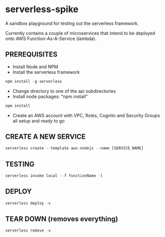 serverless-spike
====================
A sandbox playground for testing out the serverless framework.

Currently contains a couple of microservices that intend to be deployed onto AWS Function-As-A-Service (lambda).

PREREQUISITES
--------------
* Install Node and NPM
* Install the serverless framework 
```javascript
npm install -g serverless
```
* Change directory to one of the api subdirectories
* Install node packages: "npm install"
```javascript
npm install
```
* Create an AWS account with VPC, Roles, Cognito and Security Groups all setup and ready to go

CREATE A NEW SERVICE
--------------------
```javascript
serverless create --template aws-nodejs --name [SERVICE_NAME]
```

TESTING
-------
```javascript
serverless invoke local --f functionName -l
```

DEPLOY
----------
```javascript
serverless deploy -v
```

TEAR DOWN (removes everything)
----------
```javascript
serverless remove -v
```
